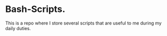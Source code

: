 # Bash-Scripts.
This is a repo where I store several scripts that are useful to me during my daily duties.
